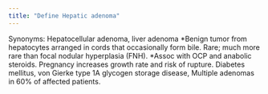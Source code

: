```yaml
---
title: "Define Hepatic adenoma"
---
```

Synonyms: Hepatocellular adenoma, liver adenoma
*Benign tumor from hepatocytes arranged in cords that occasionally form bile. Rare; much more rare than focal nodular hyperplasia (FNH). 
*Assoc with OCP and anabolic steroids. Pregnancy increases growth rate and risk of rupture. Diabetes mellitus, von Gierke type 1A glycogen storage disease, Multiple adenomas in 60% of affected patients.


